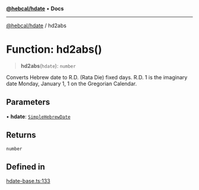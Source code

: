 [**@hebcal/hdate**](../README.md) • **Docs**

***

[@hebcal/hdate](../globals.md) / hd2abs

# Function: hd2abs()

> **hd2abs**(`hdate`): `number`

Converts Hebrew date to R.D. (Rata Die) fixed days.
R.D. 1 is the imaginary date Monday, January 1, 1 on the Gregorian
Calendar.

## Parameters

• **hdate**: [`SimpleHebrewDate`](../type-aliases/SimpleHebrewDate.md)

## Returns

`number`

## Defined in

[hdate-base.ts:133](https://github.com/hebcal/hdate-js/blob/285f3b584b6b2fae587a29ebff92389be73806cb/src/hdate-base.ts#L133)
